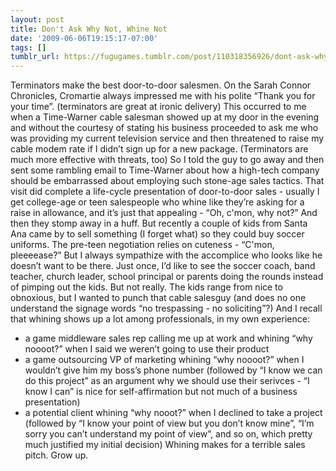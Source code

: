 ```yaml
---
layout: post
title: Don't Ask Why Not, Whine Not
date: '2009-06-06T19:15:17-07:00'
tags: []
tumblr_url: https://fugugames.tumblr.com/post/110318356926/dont-ask-why-not-whine-not
---
```

Terminators make the best door-to-door salesmen. On the Sarah Connor Chronicles, Cromartie always impressed me with his polite “Thank you for your time”. (terminators are great at ironic delivery) This occurred to me when a Time-Warner cable salesman showed up at my door in the evening and without the courtesy of stating his business proceeded to ask me who was providing my current television service and then threatened to raise my cable modem rate if I didn’t sign up for a new package. (Terminators are much more effective with threats, too) So I told the guy to go away and then sent some rambling email to Time-Warner about how a high-tech company should be embarrassed about employing such stone-age sales tactics. That visit did complete a life-cycle presentation of door-to-door sales - usually I get college-age or teen salespeople who whine like they’re asking for a raise in allowance, and it’s just that appealing - “Oh, c'mon, why not?” And then they stomp away in a huff. But recently a couple of kids from Santa Ana came by to sell something (I forget what) so they could buy soccer uniforms. The pre-teen negotiation relies on cuteness - “C'mon, pleeeease?” But I always sympathize with the accomplice who looks like he doesn’t want to be there. Just once, I’d like to see the soccer coach, band teacher, church leader, school principal or parents doing the rounds instead of pimping out the kids. But not really. The kids range from nice to obnoxious, but I wanted to punch that cable salesguy (and does no one understand the signage words “no trespassing - no soliciting”?) And I recall that whining shows up a lot among professionals, in my own experience:

- a game middleware sales rep calling me up at work and whining “why noooot?” when I said we weren’t going to use their product
- a game outsourcing VP of marketing whining “why noooot?” when I wouldn’t give him my boss’s phone number (followed by “I know we can do this project” as an argument why we should use their serivces - “I know I can” is nice for self-affirmation but not much of a business presentation)
- a potential client whining “why nooot?” when I declined to take a project (followed by “I know your point of view but you don’t know mine”, “I’m sorry you can’t understand my point of view”, and so on, which pretty much justified my initial decision)
Whining makes for a terrible sales pitch. Grow up.
